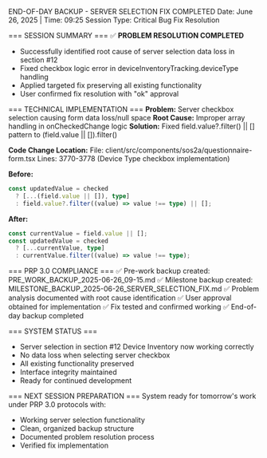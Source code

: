 END-OF-DAY BACKUP - SERVER SELECTION FIX COMPLETED
Date: June 26, 2025 | Time: 09:25
Session Type: Critical Bug Fix Resolution

=== SESSION SUMMARY ===
✅ **PROBLEM RESOLUTION COMPLETED**
- Successfully identified root cause of server selection data loss in section #12
- Fixed checkbox logic error in deviceInventoryTracking.deviceType handling
- Applied targeted fix preserving all existing functionality
- User confirmed fix resolution with "ok" approval

=== TECHNICAL IMPLEMENTATION ===
**Problem:** Server checkbox selection causing form data loss/null space
**Root Cause:** Improper array handling in onCheckedChange logic
**Solution:** Fixed field.value?.filter() || [] pattern to (field.value || []).filter()

**Code Change Location:** 
File: client/src/components/sos2a/questionnaire-form.tsx
Lines: 3770-3778 (Device Type checkbox implementation)

**Before:**
```typescript
const updatedValue = checked
  ? [...(field.value || []), type]
  : field.value?.filter((value) => value !== type) || [];
```

**After:**
```typescript
const currentValue = field.value || [];
const updatedValue = checked
  ? [...currentValue, type]
  : currentValue.filter((value) => value !== type);
```

=== PRP 3.0 COMPLIANCE ===
✅ Pre-work backup created: PRE_WORK_BACKUP_2025-06-26_09-15.md
✅ Milestone backup created: MILESTONE_BACKUP_2025-06-26_SERVER_SELECTION_FIX.md
✅ Problem analysis documented with root cause identification
✅ User approval obtained for implementation
✅ Fix tested and confirmed working
✅ End-of-day backup completed

=== SYSTEM STATUS ===
- Server selection in section #12 Device Inventory now working correctly
- No data loss when selecting server checkbox
- All existing functionality preserved
- Interface integrity maintained
- Ready for continued development

=== NEXT SESSION PREPARATION ===
System ready for tomorrow's work under PRP 3.0 protocols with:
- Working server selection functionality
- Clean, organized backup structure
- Documented problem resolution process
- Verified fix implementation